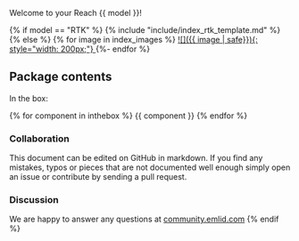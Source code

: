 Welcome to your Reach {{ model }}!

{% if model == "RTK" %}
{% include "include/index_rtk_template.md" %}
{% else %}
{% for image in index_images %}
[![]({{ image | safe}}){: style="width: 200px;"} ](quickstart.md)
{%- endfor %}
## Package contents

In the box:

{% for component in inthebox %}
{{ component }}
{% endfor %}
### Collaboration

This document can be edited on GitHub in markdown. If you find any mistakes, typos or  pieces that are not documented well enough simply open an issue or contribute by sending a pull request.

### Discussion

We are happy to answer any questions at [community.emlid.com](http://community.emlid.com)
{% endif %}
